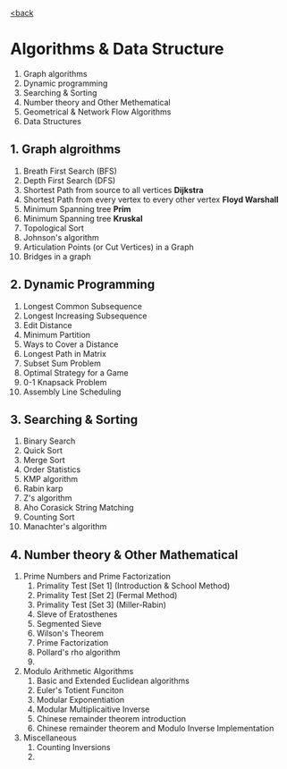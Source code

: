 [<back](README.md)

# Algorithms & Data Structure
1. Graph algorithms
2. Dynamic programming
3. Searching & Sorting
4. Number theory and Other Methematical
5. Geometrical & Network Flow Algorithms
6. Data Structures

## 1. Graph algroithms
1. Breath First Search (BFS)
2. Depth First Search (DFS)
3. Shortest Path from source to all vertices **Dijkstra**
4. Shortest Path from every vertex to every other vertex **Floyd Warshall**
5. Minimum Spanning tree **Prim**
6. Minimum Spanning tree **Kruskal**
7. Topological Sort
8. Johnson's algorithm
9. Articulation Points (or Cut Vertices) in a Graph
10. Bridges in a graph

## 2. Dynamic Programming
1. Longest Common Subsequence
2. Longest Increasing Subsequence
3. Edit Distance
4. Minimum Partition
5. Ways to Cover a Distance
6. Longest Path in Matrix
7. Subset Sum Problem
8. Optimal Strategy for a Game
9. 0-1 Knapsack Problem
10. Assembly Line Scheduling

## 3. Searching & Sorting
1. Binary Search
2. Quick Sort
3. Merge Sort
4. Order Statistics
5. KMP algorithm
6. Rabin karp
7. Z's algorithm
8. Aho Corasick String Matching
9. Counting Sort
10. Manachter's algorithm

## 4. Number theory & Other Mathematical
1. Prime Numbers and Prime Factorization
	1. Primality Test [Set 1] (Introduction & School Method)
	2. Primality Test [Set 2] (Fermal Method)
	3. Primality Test [Set 3] (Miller-Rabin)
	4. Sleve of Eratosthenes
	5. Segmented Sieve
	6. Wilson's Theorem
	7. Prime Factorization
	8. Pollard's rho algorithm
	2. 
2. Modulo Arithmetic Algorithms
	1. Basic and Extended Euclidean algorithms
	2. Euler's Totient Funciton
	3. Modular Exponentiation
	4. Modular Multiplicaitive Inverse
	5. Chinese remainder theorem introduction
	6. Chinese remainder theorem and Modulo Inverse Implementation
3. Miscellaneous
	1. Counting Inversions
	2. 
